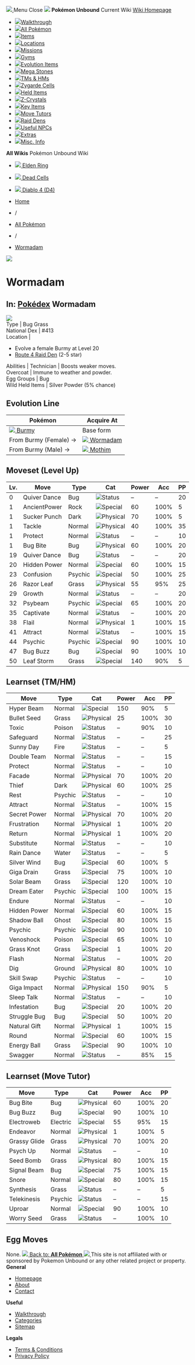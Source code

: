 [ ![](https://static.unboundwiki.com/wp-content/assets/images/2024/07/unbound-game-logo-x50.png) ](https://unboundwiki.com/pokemon/wormadam/<https:/unboundwiki.com/>)
Menu Close
![](https://static.unboundwiki.com/wp-content/assets/images/2024/07/pokemon-unbound-frozen-heights-game-icon.jpg)
**Pokémon Unbound**
Current Wiki
[ Wiki Homepage ](https://unboundwiki.com/pokemon/wormadam/<https:/unboundwiki.com/>)
  * [![](https://static.unboundwiki.com/wp-content/assets/images/2024/07/unbound-walkthrough-start-preview.jpg)Walkthrough](https://unboundwiki.com/pokemon/wormadam/<https:/unboundwiki.com/walkthrough/>)
  * [![](https://static.unboundwiki.com/wp-content/assets/images/2024/07/pokemon-unbound-lab-exterior-150x150.jpg)All Pokémon](https://unboundwiki.com/pokemon/wormadam/<https:/unboundwiki.com/pokemon/>)
  * [![](https://static.unboundwiki.com/wp-content/assets/images/2024/07/items-market-150x150.jpg)Items](https://unboundwiki.com/pokemon/wormadam/<https:/unboundwiki.com/items/>)
  * [![](https://static.unboundwiki.com/wp-content/assets/images/2024/08/world-map-pokemon-unbound.jpg)Locations](https://unboundwiki.com/pokemon/wormadam/<https:/unboundwiki.com/locations/>)
  * [![](https://static.unboundwiki.com/wp-content/assets/images/2024/07/missions-icon-150x150.jpg)Missions](https://unboundwiki.com/pokemon/wormadam/<https:/unboundwiki.com/missions/>)
  * [![](https://static.unboundwiki.com/wp-content/assets/images/2024/12/exterior-crater-town-gym-200x200.jpg)Gyms](https://unboundwiki.com/pokemon/wormadam/<https:/unboundwiki.com/gyms/>)
  * [![](https://static.unboundwiki.com/wp-content/assets/images/2024/08/evolutionary-items.jpg)Evolution Items](https://unboundwiki.com/pokemon/wormadam/<https:/unboundwiki.com/items/evolution-items/>)
  * [![](https://static.unboundwiki.com/wp-content/assets/images/2024/07/mega-stone-150x150.jpg)Mega Stones](https://unboundwiki.com/pokemon/wormadam/<https:/unboundwiki.com/mega-stones/>)
  * [![](https://static.unboundwiki.com/wp-content/assets/images/2024/07/tmloc-150x150.png)TMs & HMs](https://unboundwiki.com/pokemon/wormadam/<https:/unboundwiki.com/tms-hms/>)
  * [![](https://static.unboundwiki.com/wp-content/assets/images/2024/08/zygarde-house.jpg)Zygarde Cells](https://unboundwiki.com/pokemon/wormadam/<https:/unboundwiki.com/items/zygarde-cells/>)
  * [![](https://static.unboundwiki.com/wp-content/assets/images/2024/10/helditems-endgame-shop-200x200.jpg)Held Items](https://unboundwiki.com/pokemon/wormadam/<https:/unboundwiki.com/items/held-items/>)
  * [![](https://static.unboundwiki.com/wp-content/assets/images/2024/08/zcrystals-listing-preview.jpg)Z-Crystals](https://unboundwiki.com/pokemon/wormadam/<https:/unboundwiki.com/z-crystals/>)
  * [![](https://static.unboundwiki.com/wp-content/assets/images/2024/08/cube.jpg)Key Items](https://unboundwiki.com/pokemon/wormadam/<https:/unboundwiki.com/items/key-items/>)
  * [![](https://static.unboundwiki.com/wp-content/assets/images/2024/09/move-tutors-preview.jpg)Move Tutors](https://unboundwiki.com/pokemon/wormadam/<https:/unboundwiki.com/misc-info/move-tutors/>)
  * [![](https://static.unboundwiki.com/wp-content/assets/images/2024/10/raid-den-area-pokemon-unbound-lightv.jpg)Raid Dens](https://unboundwiki.com/pokemon/wormadam/<https:/unboundwiki.com/raid-dens/>)
  * [![](https://static.unboundwiki.com/wp-content/assets/images/2024/11/useful-npc-preview-200x200.jpg)Useful NPCs](https://unboundwiki.com/pokemon/wormadam/<https:/unboundwiki.com/misc-info/useful-npcs/>)
  * [![](https://static.unboundwiki.com/wp-content/assets/images/2024/10/kyurem-unbound-sidequest-200x200.jpg)Extras](https://unboundwiki.com/pokemon/wormadam/<https:/unboundwiki.com/extras/>)
  * [![](https://static.unboundwiki.com/wp-content/assets/images/2024/08/dehara-mart.png)Misc. Info](https://unboundwiki.com/pokemon/wormadam/<https:/unboundwiki.com/misc-info/>)


**All Wikis**
Pokémon Unbound Wiki
  * [ ![](https://unboundwiki.com/wp-content/themes/stratswiki/assets/img/wiki/elden-ring.png) Elden Ring ](https://unboundwiki.com/pokemon/wormadam/<#>)
  * [ ![](https://unboundwiki.com/wp-content/themes/stratswiki/assets/img/wiki/dead-cells.jpg) Dead Cells ](https://unboundwiki.com/pokemon/wormadam/<#>)
  * [ ![](https://unboundwiki.com/wp-content/themes/stratswiki/assets/img/wiki/diablo.png) Diablo 4 (D4) ](https://unboundwiki.com/pokemon/wormadam/<#>)


  * [ Home ](https://unboundwiki.com/pokemon/wormadam/<https:/unboundwiki.com/>)
  * /
  * [ All Pokémon ](https://unboundwiki.com/pokemon/wormadam/<https:/unboundwiki.com/pokemon/>)
  * /
  * [ Wormadam ](https://unboundwiki.com/pokemon/wormadam/<https:/unboundwiki.com/pokemon/wormadam/>)

![](https://static.unboundwiki.com/wp-content/assets/images/2024/12/wormadam-scaled-1.png)
# Wormadam
In: [Pokédex](https://unboundwiki.com/pokemon/wormadam/<https:/unboundwiki.com/category/pokedex/>)
Wormadam  
---  
![](https://static.unboundwiki.com/wp-content/assets/sprites/pokemon/wormadam.png)  
Type | Bug Grass  
National Dex | #413  
Location | 
  * Evolve a female Burmy at Level 20
  * [Route 4 Raid Den](https://unboundwiki.com/pokemon/wormadam/<https:/unboundwiki.com/raid-dens/route-4-raid-den/>) (2-5 star)

  
Abilities | Technician | Boosts weaker moves.  
Overcoat | Immune to weather and powder.  
Egg Groups | Bug  
Wild Held Items | Silver Powder (5% chance)  
## Evolution Line
Pokémon | Acquire At  
---|---  
[![](https://static.unboundwiki.com/wp-content/assets/sprites/pokemon/burmy.png) Burmy](https://unboundwiki.com/pokemon/wormadam/<https:/unboundwiki.com/pokemon/burmy/>) | Base form  
From Burmy (Female) → | [![](https://static.unboundwiki.com/wp-content/assets/sprites/pokemon/wormadam.png) Wormadam](https://unboundwiki.com/pokemon/wormadam/<https:/unboundwiki.com/pokemon/wormadam/>) | Level 20 (Female)  
From Burmy (Male) → | [![](https://static.unboundwiki.com/wp-content/assets/sprites/pokemon/mothim.png) Mothim](https://unboundwiki.com/pokemon/wormadam/<https:/unboundwiki.com/pokemon/mothim/>) | Level 20 (Male)  
## Moveset (Level Up)
Lv. | Move | Type | Cat | Power | Acc | PP  
---|---|---|---|---|---|---  
0 | Quiver Dance | Bug | ![Status](https://static.unboundwiki.com/wp-content/assets/icons/ui/status.png) | – | – | 20  
1 | AncientPower | Rock | ![Special](https://static.unboundwiki.com/wp-content/assets/icons/ui/special.png) | 60 | 100% | 5  
1 | Sucker Punch | Dark | ![Physical](https://static.unboundwiki.com/wp-content/assets/icons/ui/physical.png) | 70 | 100% | 5  
1 | Tackle | Normal | ![Physical](https://static.unboundwiki.com/wp-content/assets/icons/ui/physical.png) | 40 | 100% | 35  
1 | Protect | Normal | ![Status](https://static.unboundwiki.com/wp-content/assets/icons/ui/status.png) | – | – | 10  
1 | Bug Bite | Bug | ![Physical](https://static.unboundwiki.com/wp-content/assets/icons/ui/physical.png) | 60 | 100% | 20  
19 | Quiver Dance | Bug | ![Status](https://static.unboundwiki.com/wp-content/assets/icons/ui/status.png) | – | – | 20  
20 | Hidden Power | Normal | ![Special](https://static.unboundwiki.com/wp-content/assets/icons/ui/special.png) | 60 | 100% | 15  
23 | Confusion | Psychic | ![Special](https://static.unboundwiki.com/wp-content/assets/icons/ui/special.png) | 50 | 100% | 25  
26 | Razor Leaf | Grass | ![Physical](https://static.unboundwiki.com/wp-content/assets/icons/ui/physical.png) | 55 | 95% | 25  
29 | Growth | Normal | ![Status](https://static.unboundwiki.com/wp-content/assets/icons/ui/status.png) | – | – | 20  
32 | Psybeam | Psychic | ![Special](https://static.unboundwiki.com/wp-content/assets/icons/ui/special.png) | 65 | 100% | 20  
35 | Captivate | Normal | ![Status](https://static.unboundwiki.com/wp-content/assets/icons/ui/status.png) | – | 100% | 20  
38 | Flail | Normal | ![Physical](https://static.unboundwiki.com/wp-content/assets/icons/ui/physical.png) | 1 | 100% | 15  
41 | Attract | Normal | ![Status](https://static.unboundwiki.com/wp-content/assets/icons/ui/status.png) | – | 100% | 15  
44 | Psychic | Psychic | ![Special](https://static.unboundwiki.com/wp-content/assets/icons/ui/special.png) | 90 | 100% | 10  
47 | Bug Buzz | Bug | ![Special](https://static.unboundwiki.com/wp-content/assets/icons/ui/special.png) | 90 | 100% | 10  
50 | Leaf Storm | Grass | ![Special](https://static.unboundwiki.com/wp-content/assets/icons/ui/special.png) | 140 | 90% | 5  
## Learnset (TM/HM)
Move | Type | Cat | Power | Acc | PP  
---|---|---|---|---|---  
Hyper Beam | Normal | ![Special](https://static.unboundwiki.com/wp-content/assets/icons/ui/special.png) | 150 | 90% | 5  
Bullet Seed | Grass | ![Physical](https://static.unboundwiki.com/wp-content/assets/icons/ui/physical.png) | 25 | 100% | 30  
Toxic | Poison | ![Status](https://static.unboundwiki.com/wp-content/assets/icons/ui/status.png) | – | 90% | 10  
Safeguard | Normal | ![Status](https://static.unboundwiki.com/wp-content/assets/icons/ui/status.png) | – | – | 25  
Sunny Day | Fire | ![Status](https://static.unboundwiki.com/wp-content/assets/icons/ui/status.png) | – | – | 5  
Double Team | Normal | ![Status](https://static.unboundwiki.com/wp-content/assets/icons/ui/status.png) | – | – | 15  
Protect | Normal | ![Status](https://static.unboundwiki.com/wp-content/assets/icons/ui/status.png) | – | – | 10  
Facade | Normal | ![Physical](https://static.unboundwiki.com/wp-content/assets/icons/ui/physical.png) | 70 | 100% | 20  
Thief | Dark | ![Physical](https://static.unboundwiki.com/wp-content/assets/icons/ui/physical.png) | 60 | 100% | 25  
Rest | Psychic | ![Status](https://static.unboundwiki.com/wp-content/assets/icons/ui/status.png) | – | – | 10  
Attract | Normal | ![Status](https://static.unboundwiki.com/wp-content/assets/icons/ui/status.png) | – | 100% | 15  
Secret Power | Normal | ![Physical](https://static.unboundwiki.com/wp-content/assets/icons/ui/physical.png) | 70 | 100% | 20  
Frustration | Normal | ![Physical](https://static.unboundwiki.com/wp-content/assets/icons/ui/physical.png) | 1 | 100% | 20  
Return | Normal | ![Physical](https://static.unboundwiki.com/wp-content/assets/icons/ui/physical.png) | 1 | 100% | 20  
Substitute | Normal | ![Status](https://static.unboundwiki.com/wp-content/assets/icons/ui/status.png) | – | – | 10  
Rain Dance | Water | ![Status](https://static.unboundwiki.com/wp-content/assets/icons/ui/status.png) | – | – | 5  
Silver Wind | Bug | ![Special](https://static.unboundwiki.com/wp-content/assets/icons/ui/special.png) | 60 | 100% | 5  
Giga Drain | Grass | ![Special](https://static.unboundwiki.com/wp-content/assets/icons/ui/special.png) | 75 | 100% | 10  
Solar Beam | Grass | ![Special](https://static.unboundwiki.com/wp-content/assets/icons/ui/special.png) | 120 | 100% | 10  
Dream Eater | Psychic | ![Special](https://static.unboundwiki.com/wp-content/assets/icons/ui/special.png) | 100 | 100% | 15  
Endure | Normal | ![Status](https://static.unboundwiki.com/wp-content/assets/icons/ui/status.png) | – | – | 10  
Hidden Power | Normal | ![Special](https://static.unboundwiki.com/wp-content/assets/icons/ui/special.png) | 60 | 100% | 15  
Shadow Ball | Ghost | ![Special](https://static.unboundwiki.com/wp-content/assets/icons/ui/special.png) | 80 | 100% | 15  
Psychic | Psychic | ![Special](https://static.unboundwiki.com/wp-content/assets/icons/ui/special.png) | 90 | 100% | 10  
Venoshock | Poison | ![Special](https://static.unboundwiki.com/wp-content/assets/icons/ui/special.png) | 65 | 100% | 10  
Grass Knot | Grass | ![Special](https://static.unboundwiki.com/wp-content/assets/icons/ui/special.png) | 1 | 100% | 20  
Flash | Normal | ![Status](https://static.unboundwiki.com/wp-content/assets/icons/ui/status.png) | – | 100% | 20  
Dig | Ground | ![Physical](https://static.unboundwiki.com/wp-content/assets/icons/ui/physical.png) | 80 | 100% | 10  
Skill Swap | Psychic | ![Status](https://static.unboundwiki.com/wp-content/assets/icons/ui/status.png) | – | – | 10  
Giga Impact | Normal | ![Physical](https://static.unboundwiki.com/wp-content/assets/icons/ui/physical.png) | 150 | 90% | 5  
Sleep Talk | Normal | ![Status](https://static.unboundwiki.com/wp-content/assets/icons/ui/status.png) | – | – | 10  
Infestation | Bug | ![Special](https://static.unboundwiki.com/wp-content/assets/icons/ui/special.png) | 20 | 100% | 20  
Struggle Bug | Bug | ![Special](https://static.unboundwiki.com/wp-content/assets/icons/ui/special.png) | 50 | 100% | 20  
Natural Gift | Normal | ![Physical](https://static.unboundwiki.com/wp-content/assets/icons/ui/physical.png) | 1 | 100% | 15  
Round | Normal | ![Special](https://static.unboundwiki.com/wp-content/assets/icons/ui/special.png) | 60 | 100% | 15  
Energy Ball | Grass | ![Special](https://static.unboundwiki.com/wp-content/assets/icons/ui/special.png) | 90 | 100% | 10  
Swagger | Normal | ![Status](https://static.unboundwiki.com/wp-content/assets/icons/ui/status.png) | – | 85% | 15  
## Learnset (Move Tutor)
Move | Type | Cat | Power | Acc | PP  
---|---|---|---|---|---  
Bug Bite | Bug | ![Physical](https://static.unboundwiki.com/wp-content/assets/icons/ui/physical.png) | 60 | 100% | 20  
Bug Buzz | Bug | ![Special](https://static.unboundwiki.com/wp-content/assets/icons/ui/special.png) | 90 | 100% | 10  
Electroweb | Electric | ![Special](https://static.unboundwiki.com/wp-content/assets/icons/ui/special.png) | 55 | 95% | 15  
Endeavor | Normal | ![Physical](https://static.unboundwiki.com/wp-content/assets/icons/ui/physical.png) | 1 | 100% | 5  
Grassy Glide | Grass | ![Physical](https://static.unboundwiki.com/wp-content/assets/icons/ui/physical.png) | 70 | 100% | 20  
Psych Up | Normal | ![Status](https://static.unboundwiki.com/wp-content/assets/icons/ui/status.png) | – | – | 10  
Seed Bomb | Grass | ![Physical](https://static.unboundwiki.com/wp-content/assets/icons/ui/physical.png) | 80 | 100% | 15  
Signal Beam | Bug | ![Special](https://static.unboundwiki.com/wp-content/assets/icons/ui/special.png) | 75 | 100% | 15  
Snore | Normal | ![Special](https://static.unboundwiki.com/wp-content/assets/icons/ui/special.png) | 80 | 100% | 15  
Synthesis | Grass | ![Status](https://static.unboundwiki.com/wp-content/assets/icons/ui/status.png) | – | – | 5  
Telekinesis | Psychic | ![Status](https://static.unboundwiki.com/wp-content/assets/icons/ui/status.png) | – | – | 15  
Uproar | Normal | ![Special](https://static.unboundwiki.com/wp-content/assets/icons/ui/special.png) | 90 | 100% | 10  
Worry Seed | Grass | ![Status](https://static.unboundwiki.com/wp-content/assets/icons/ui/status.png) | – | 100% | 10  
## Egg Moves
None. 
[ ![](https://static.unboundwiki.com/wp-content/assets/images/2024/07/pokemon-unbound-lab-exterior.jpg) Back to: **All Pokémon** ](https://unboundwiki.com/pokemon/wormadam/<https:/unboundwiki.com/pokemon/>)
[ ![](https://static.unboundwiki.com/wp-content/assets/images/2024/07/unbound-game-logo-x50.png) ](https://unboundwiki.com/pokemon/wormadam/<https:/unboundwiki.com/>)
This site is not affiliated with or sponsored by Pokemon Unbound or any other related project or property. 
**General**
  * [ Homepage ](https://unboundwiki.com/pokemon/wormadam/<https:/unboundwiki.com/>)
  * [ About ](https://unboundwiki.com/pokemon/wormadam/<https:/unboundwiki.com/about/>)
  * [ Contact ](https://unboundwiki.com/pokemon/wormadam/<https:/unboundwiki.com/contact/>)


**Useful**
  * [ Walkthrough ](https://unboundwiki.com/pokemon/wormadam/<https:/unboundwiki.com/walkthrough/>)
  * [ Categories ](https://unboundwiki.com/pokemon/wormadam/<https:/unboundwiki.com/categories/>)
  * [ Sitemap ](https://unboundwiki.com/pokemon/wormadam/<https:/unboundwiki.com/sitemap/>)


**Legals**
  * [ Terms & Conditions ](https://unboundwiki.com/pokemon/wormadam/<https:/unboundwiki.com/terms-conditions/>)
  * [ Privacy Policy ](https://unboundwiki.com/pokemon/wormadam/<https:/unboundwiki.com/privacy-policy/>)


